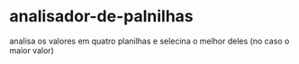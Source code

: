 # analisador-de-palnilhas
analisa os valores em quatro planilhas e selecina o melhor deles (no caso o maior valor)
